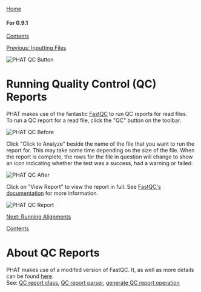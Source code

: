 [Home](https://chgibb.github.io/PHATDocs/)

#### For 0.9.1
[Contents](https://chgibb.github.io/PHATDocs/docs/releases/0.9.1/home)

[Previous: Inputting Files](https://chgibb.github.io/PHATDocs/docs/releases/0.9.1/inputtingFiles)

![PHAT QC Button](https://chgibb.github.io//PHATDocs/docs/releases/0.9.1/QCButton.png)

# Running Quality Control (QC) Reports
PHAT makes use of the fantastic [FastQC](https://www.bioinformatics.babraham.ac.uk/projects/fastqc/) to run QC reports for read files.  
To run a QC report for a read file, click the "QC" button on the toolbar.

![PHAT QC Before](https://chgibb.github.io//PHATDocs/docs/releases/0.9.1/preQC.png)

Click "Click to Analyze" beside the name of the file that you want to run the report for. This may take some time depending on the size of the file. When the report is complete, the rows for the file in question will change to show an icon indicating whether the test was a success, had a warning or failed.

![PHAT QC After](https://chgibb.github.io//PHATDocs/docs/releases/0.9.1/postQC.png)

Click on "View Report" to view the report in full. See [FastQC's documentation](https://www.bioinformatics.babraham.ac.uk/projects/fastqc/Help/) for more information.

![PHAT QC Report](https://chgibb.github.io//PHATDocs/docs/releases/0.9.1/QCReport.png)

[Next: Running Alignments](https://chgibb.github.io/PHATDocs/docs/releases/0.9.1/runningAlignments)

[Contents](https://chgibb.github.io/PHATDocs/docs/releases/0.9.1/home)


# About QC Reports
PHAT makes use of a modifed version of FastQC. It, as well as more details can be found [here](https://github.com/chgibb/FastQC0.11.5).  
See: [QC report class](https://github.com/chgibb/PHAT/blob/0.9.1/src/req/QCData.ts), [QC report parser](https://github.com/chgibb/PHAT/blob/0.9.1/QCReportSummary.ts), [generate QC report operation](https://github.com/chgibb/PHAT/blob/0.9.1/src/req/operations/GenerateQCReport.ts)
